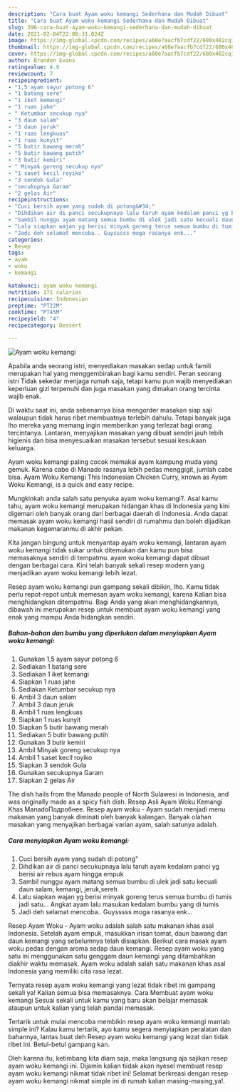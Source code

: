 ```yaml
---
description: "Cara buat Ayam woku kemangi Sederhana dan Mudah Dibuat"
title: "Cara buat Ayam woku kemangi Sederhana dan Mudah Dibuat"
slug: 396-cara-buat-ayam-woku-kemangi-sederhana-dan-mudah-dibuat
date: 2021-02-04T22:08:31.024Z
image: https://img-global.cpcdn.com/recipes/a60e7aacfb7cdf22/680x482cq70/ayam-woku-kemangi-foto-resep-utama.jpg
thumbnail: https://img-global.cpcdn.com/recipes/a60e7aacfb7cdf22/680x482cq70/ayam-woku-kemangi-foto-resep-utama.jpg
cover: https://img-global.cpcdn.com/recipes/a60e7aacfb7cdf22/680x482cq70/ayam-woku-kemangi-foto-resep-utama.jpg
author: Brandon Evans
ratingvalue: 4.9
reviewcount: 7
recipeingredient:
- "1,5 ayam sayur potong 6"
- "1 batang sere"
- "1 iket kemangi"
- "1 ruas jahe"
- " Ketumbar secukup nya"
- "3 daun salam"
- "3 daun jeruk"
- "1 ruas lengkuas"
- "1 ruas kunyit"
- "5 butir bawang merah"
- "5 butir bawang putih"
- "3 butir kemiri"
- " Minyak goreng secukup nya"
- "1 saset kecil royiko"
- "3 sendok Gula"
- "secukupnya Garam"
- "2 gelas Air"
recipeinstructions:
- "Cuci bersih ayam yang sudah di potong&#34;"
- "Dihdikan air di panci secukupnaya lalu taruh ayam kedalam panci yg berisi air rebus ayam hingga empuk"
- "Sambil nunggu ayam matang semua bumbu di ulek jadi satu kecuali daun salam, kemangi, jeruk,sereh"
- "Lalu siapkan wajan yg berisi minyak goreng terus semua bumbu di tumis jadi satu... Angkat ayam lalu masukan kedalam bumbu yang di tumis"
- "Jadi deh selamat mencoba.. Guysssss moga rasanya enk..."
categories:
- Resep
tags:
- ayam
- woku
- kemangi

katakunci: ayam woku kemangi 
nutrition: 171 calories
recipecuisine: Indonesian
preptime: "PT22M"
cooktime: "PT45M"
recipeyield: "4"
recipecategory: Dessert

---
```



![Ayam woku kemangi](https://img-global.cpcdn.com/recipes/a60e7aacfb7cdf22/680x482cq70/ayam-woku-kemangi-foto-resep-utama.jpg)

Apabila anda seorang istri, menyediakan masakan sedap untuk famili merupakan hal yang menggembirakan bagi kamu sendiri. Peran seorang istri Tidak sekedar menjaga rumah saja, tetapi kamu pun wajib menyediakan keperluan gizi terpenuhi dan juga masakan yang dimakan orang tercinta wajib enak.

Di waktu  saat ini, anda sebenarnya bisa mengorder masakan siap saji walaupun tidak harus ribet membuatnya terlebih dahulu. Tetapi banyak juga lho mereka yang memang ingin memberikan yang terlezat bagi orang tercintanya. Lantaran, menyajikan masakan yang dibuat sendiri jauh lebih higienis dan bisa menyesuaikan masakan tersebut sesuai kesukaan keluarga. 

Ayam woku kemangi paling cocok memakai ayam kampung muda yang gemuk. Karena cabe di Manado rasanya lebih pedas menggigit, jumlah cabe bisa. Ayam Woku Kemangi This Indonesian Chicken Curry, known as Ayam Woku Kemangi, is a quick and easy recipe.

Mungkinkah anda salah satu penyuka ayam woku kemangi?. Asal kamu tahu, ayam woku kemangi merupakan hidangan khas di Indonesia yang kini digemari oleh banyak orang dari berbagai daerah di Indonesia. Anda dapat memasak ayam woku kemangi hasil sendiri di rumahmu dan boleh dijadikan makanan kegemaranmu di akhir pekan.

Kita jangan bingung untuk menyantap ayam woku kemangi, lantaran ayam woku kemangi tidak sukar untuk ditemukan dan kamu pun bisa memasaknya sendiri di tempatmu. ayam woku kemangi dapat dibuat dengan berbagai cara. Kini telah banyak sekali resep modern yang menjadikan ayam woku kemangi lebih lezat.

Resep ayam woku kemangi pun gampang sekali dibikin, lho. Kamu tidak perlu repot-repot untuk memesan ayam woku kemangi, karena Kalian bisa menghidangkan ditempatmu. Bagi Anda yang akan menghidangkannya, dibawah ini merupakan resep untuk membuat ayam woku kemangi yang enak yang mampu Anda hidangkan sendiri.

<!--inarticleads1-->

##### Bahan-bahan dan bumbu yang diperlukan dalam menyiapkan Ayam woku kemangi:

1. Gunakan 1,5 ayam sayur potong 6
1. Sediakan 1 batang sere
1. Sediakan 1 iket kemangi
1. Siapkan 1 ruas jahe
1. Sediakan  Ketumbar secukup nya
1. Ambil 3 daun salam
1. Ambil 3 daun jeruk
1. Ambil 1 ruas lengkuas
1. Siapkan 1 ruas kunyit
1. Siapkan 5 butir bawang merah
1. Sediakan 5 butir bawang putih
1. Gunakan 3 butir kemiri
1. Ambil  Minyak goreng secukup nya
1. Ambil 1 saset kecil royiko
1. Siapkan 3 sendok Gula
1. Gunakan secukupnya Garam
1. Siapkan 2 gelas Air


The dish hails from the Manado people of North Sulawesi in Indonesia, and was originally made as a spicy fish dish. Resep Asli Ayam Woku Kemangi Khas ManadoПодробнее. Resep ayam woku - Ayam sudah menjadi menu makanan yang banyak diminati oleh banyak kalangan. Banyak olahan masakan yang menyajikan berbagai varian ayam, salah satunya adalah. 

<!--inarticleads2-->

##### Cara menyiapkan Ayam woku kemangi:

1. Cuci bersih ayam yang sudah di potong&#34;
1. Dihdikan air di panci secukupnaya lalu taruh ayam kedalam panci yg berisi air rebus ayam hingga empuk
1. Sambil nunggu ayam matang semua bumbu di ulek jadi satu kecuali daun salam, kemangi, jeruk,sereh
1. Lalu siapkan wajan yg berisi minyak goreng terus semua bumbu di tumis jadi satu... Angkat ayam lalu masukan kedalam bumbu yang di tumis
1. Jadi deh selamat mencoba.. Guysssss moga rasanya enk...


Resep Ayam Woku - Ayam woku adalah salah satu makanan khas asal Indonesia. Setelah ayam empuk, masukkan irisan tomat, daun bawang dan daun kemangi yang sebelumnya telah disiapkan. Berikut cara masak ayam woku pedas dengan aroma sedap daun kemangi. Resep ayam woku yang satu ini menggunakan satu genggam daun kemangi yang ditambahkan diakhir waktu memasak. Ayam woku adalah salah satu makanan khas asal Indonesia yang memiliki cita rasa lezat. 

Ternyata resep ayam woku kemangi yang lezat tidak ribet ini gampang sekali ya! Kalian semua bisa memasaknya. Cara Membuat ayam woku kemangi Sesuai sekali untuk kamu yang baru akan belajar memasak ataupun untuk kalian yang telah pandai memasak.

Tertarik untuk mulai mencoba membikin resep ayam woku kemangi mantab simple ini? Kalau kamu tertarik, ayo kamu segera menyiapkan peralatan dan bahannya, lantas buat deh Resep ayam woku kemangi yang lezat dan tidak ribet ini. Betul-betul gampang kan. 

Oleh karena itu, ketimbang kita diam saja, maka langsung aja sajikan resep ayam woku kemangi ini. Dijamin kalian tiidak akan nyesel membuat resep ayam woku kemangi nikmat tidak ribet ini! Selamat berkreasi dengan resep ayam woku kemangi nikmat simple ini di rumah kalian masing-masing,ya!.

